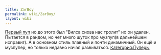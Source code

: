```yaml
---
title: ZarBoy
permalink: wiki/ZarBoy/
layout: wiki
---
```


[Первый
пуп](https://www.youtube.com/watch?v=Yu1VmYfHn9c&feature=youtu.be) но до
этого был "Вилса снова нас тролит" но он удален. Пытается в рандом, но
чет много шуток про музпуп(в дальнейшем исправит). А в основном стиль
плавный и почти динамичный. Он ещё и музпупер, но только недавно начал
развиваться. [Категория:Пуперы](Категория:Пуперы "wikilink")

